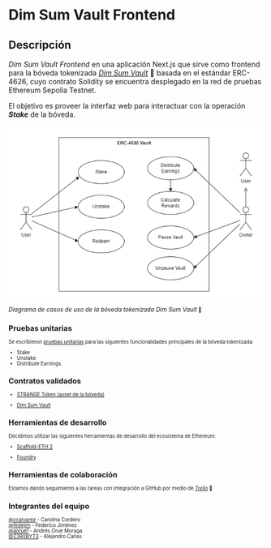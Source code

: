 # Dim Sum Vault Frontend

## Descripción

_Dim Sum Vault Frontend_ en una aplicación Next.js que sirve como frontend para la bóveda tokenizada [_Dim Sum Vault_](https://github.com/ccalvarez/dim-sum-vault) :rice: basada en el estándar ERC-4626, cuyo contrato Solidity se encuentra desplegado en la red de pruebas Ethereum Sepolia Testnet.

El objetivo es proveer la interfaz web para interactuar con la operación _**Stake**_ de la bóveda.

  <!-- prettier-ignore -->

![](/resources/dim-sum-vault-use-case.drawio.png) <br>_<small>Diagrama de casos de uso de la bóveda tokenizada Dim Sum Vault<small>_ :rice:

## Pruebas unitarias

Se escribieron [pruebas unitarias](packages/foundry/test/DimSumVault.t.sol) para las siguientes funcionalidades principales de la bóveda tokenizada:

- Stake
- Unstake
- Distribute Earnings

## Contratos validados

- [STRANGE Token (asset de la bóveda)](https://sepolia.etherscan.io/address/0x7EdDe69d363fCE3a8B39f9531Daf44dd20f46c09)

- [Dim Sum Vault](https://sepolia.etherscan.io/address/0x61568dc66EfB32796fb9d77d863c105723f9EbAC)

## Herramientas de desarrollo

Decidimos utilizar las siguientes herramientas de desarrollo del ecosistema de Ethereum:

- [Scaffold-ETH 2](https://scaffoldeth.io)

- [Foundry](https://book.getfoundry.sh)

## Herramientas de colaboración

Estamos dando seguimiento a las tareas con integración a GitHub por medio de [_Trello_](https://trello.com/b/oKAhGxl8/dim-sum) :bookmark_tabs:

## Integrantes del equipo

[@ccalvarez](https://github.com/ccalvarez) - Carolina Cordero\
[@fedejim](https://github.com/fedejim) - Federico Jiménez\
[@aorue1](https://github.com/aorue1) - Andrés Orué Moraga\
[@Z3R0BYT3](https://github.com/Z3R0BYT3) - Alejandro Cañas
